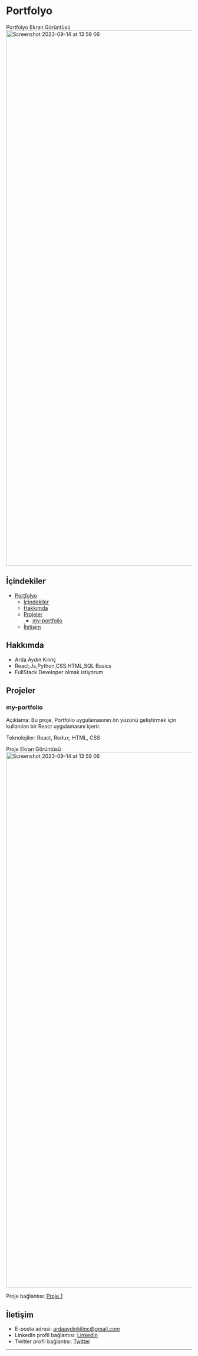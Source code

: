 # Portfolyo

Portfolyo Ekran Görüntüsü
<img width="1454" alt="Screenshot 2023-09-14 at 13 59 06" src="https://github.com/adraarda23/React-Portfolio/assets/113470792/6df8035f-d942-4f05-a238-d5d69cf54365">

## İçindekiler

- [Portfolyo](#portfolyo)
  - [İçindekiler](#i̇çindekiler)
  - [Hakkımda](#hakkımda)
  - [Projeler](#projeler)
    - [my-portfolio](#my-portfolio)
  - [İletişim](#i̇letişim)

## Hakkımda


- Arda Aydın Kılınç
- React,Js,Python,CSS,HTML,SQL Basics
- FullStack Developer olmak istiyorum

## Projeler


### my-portfolio

Açıklama: Bu proje, Portfolio uygulamasının ön yüzünü geliştirmek için kullanılan bir React uygulamasını içerir.

Teknolojiler: React, Redux, HTML, CSS

Proje Ekran Görüntüsü
<img width="1454" alt="Screenshot 2023-09-14 at 13 59 06" src="https://github.com/adraarda23/React-Portfolio/assets/113470792/6df8035f-d942-4f05-a238-d5d69cf54365">

Proje bağlantısı: [Proje 1](https://github.com/adraarda23/React-Portfolio)

## İletişim

- E-posta adresi: ardaaydinkilinc@gmail.com
- LinkedIn profil bağlantısı: [LinkedIn](https://www.linkedin.com/in/ardaaydınkılınç/)
- Twitter profil bağlantısı: [Twitter](https://twitter.com/ardaydinkilinc)

---
